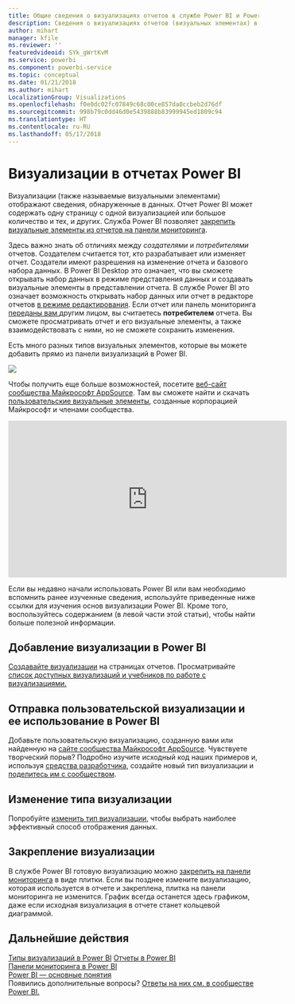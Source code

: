 ```yaml
---
title: Общие сведения о визуализациях отчетов в службе Power BI и Power BI Desktop
description: Сведения о визуализациях отчетов (визуальных элементах) в Microsoft Power BI.
author: mihart
manager: kfile
ms.reviewer: ''
featuredvideoid: SYk_gWrtKvM
ms.service: powerbi
ms.component: powerbi-service
ms.topic: conceptual
ms.date: 01/21/2018
ms.author: mihart
LocalizationGroup: Visualizations
ms.openlocfilehash: f0e0dc02fc07849c68c00ce857da0ccbeb2d76df
ms.sourcegitcommit: 998b79c0dd46d0e5439888b83999945ed1809c94
ms.translationtype: HT
ms.contentlocale: ru-RU
ms.lasthandoff: 05/17/2018
---
```

# <a name="visualizations-in-power-bi-reports"></a>Визуализации в отчетах Power BI
Визуализации (также называемые визуальными элементами) отображают сведения, обнаруженные в данных. Отчет Power BI может содержать одну страницу с одной визуализацией или большое количество и тех, и других. Служба Power BI позволяет [закрепить визуальные элементы из отчетов на панели мониторинга](service-dashboard-pin-tile-from-report.md). 

Здесь важно знать об отличиях между *создателями* и *потребителями* отчетов. Создателем считается тот, кто разрабатывает или изменяет отчет.  Создатели имеют разрешения на изменение отчета и базового набора данных. В Power BI Desktop это означает, что вы сможете открывать набор данных в режиме представления данных и создавать визуальные элементы в представлении отчета. В службе Power BI это означает возможность открывать набор данных или отчет в редакторе отчетов [в режиме редактирования](service-reading-view-and-editing-view.md). Если отчет или панель мониторинга [переданы вам ](service-shared-with-me.md)другим лицом, вы считаетесь **потребителем** отчета. Вы сможете просматривать отчет и его визуальные элементы, а также взаимодействовать с ними, но не сможете сохранить изменения.

Есть много разных типов визуальных элементов, которые вы можете добавить прямо из панели визуализаций в Power BI. 

![](media/power-bi-report-visualizations/power-bi-visualizations.png)

Чтобы получить еще больше возможностей, посетите [веб-сайт сообщества Майкрософт AppSource](https://appsource.microsoft.com). Там вы сможете найти и скачать [пользовательские визуальные элементы](https://appsource.microsoft.com/marketplace/apps?product=power-bi-visuals&page=1), созданные корпорацией Майкрософт и членами сообщества.    

<iframe width="560" height="315" src="https://www.youtube.com/embed/SYk_gWrtKvM?list=PL1N57mwBHtN0JFoKSR0n-tBkUJHeMP2cP" frameborder="0" allowfullscreen></iframe>


  Если вы недавно начали использовать Power BI или вам необходимо вспомнить ранее изученные сведения, используйте приведенные ниже ссылки для изучения основ визуализации Power BI.  Кроме того, воспользуйтесь содержанием (в левой части этой статьи), чтобы найти больше полезной информации.

## <a name="add-a-visualization-in-power-bi"></a>Добавление визуализации в Power BI
[Создавайте визуализации](power-bi-report-add-visualizations-i.md) на страницах отчетов. Просматривайте [список доступных визуализаций и учебников по работе с визуализациями.](power-bi-visualization-types-for-reports-and-q-and-a.md) 

## <a name="upload-a-custom-visualization-and-use-it-in-power-bi"></a>Отправка пользовательской визуализации и ее использование в Power BI
Добавьте пользовательскую визуализацию, созданную вами или найденную на [сайте сообщества Майкрософт AppSource](https://appsource.microsoft.com/marketplace/apps?product=power-bi-visuals). Чувствуете творческий порыв? Подробно изучите исходный код наших примеров и, используя [средства разработчика](service-custom-visuals-getting-started-with-developer-tools.md), создайте новый тип визуализации и [поделитесь им с сообществом](developer/office-store.md).

## <a name="change-the-visualization-type"></a>Изменение типа визуализации
Попробуйте [изменить тип визуализации](power-bi-report-change-visualization-type.md), чтобы выбрать наиболее эффективный способ отображения данных.

## <a name="pin-the-visualization"></a>Закрепление визуализации
В службе Power BI готовую визуализацию можно [закрепить на панели мониторинга](service-dashboard-pin-tile-from-report.md) в виде плитки. Если вы позднее измените визуализацию, которая используется в отчете и закреплена, плитка на панели мониторинга не изменится. График всегда останется здесь графиком, даже если исходная визуализация в отчете станет кольцевой диаграммой.

## <a name="next-steps"></a>Дальнейшие действия
[Типы визуализаций в Power BI](power-bi-visualization-types-for-reports-and-q-and-a.md)
[Отчеты в Power BI](service-reports.md)  
[Панели мониторинга в Power BI](service-dashboards.md)  
[Power BI — основные понятия](service-basic-concepts.md)  
Появились дополнительные вопросы? [Ответы на них см. в сообществе Power BI.](http://community.powerbi.com/)

